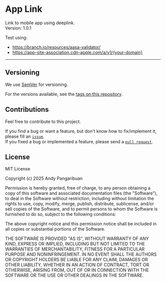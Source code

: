 # App Link

Link to mobile app using deeplink.  
Version: 1.0.1

Test using:

- <https://branch.io/resources/aasa-validator/>
- <https://app-site-association.cdn-apple.com/a/v1/{your-domain}>

***

## Versioning

We use [SemVer](http://semver.org/) for versioning.

For the versions available, see the [tags on this repository](https://github.com/andypangaribuan/applink/-/releases).

## Contributions

Feel free to contribute to this project.

If you find a bug or want a feature, but don't know how to fix/implement it, please fill an [`issue`](https://github.com/andypangaribuan/applink/issues).  
If you fixed a bug or implemented a feature, please send a [`pull request`](https://github.com/andypangaribuan/applink/pulls).

## License

MIT License

Copyright (c) 2025 Andy Pangaribuan

Permission is hereby granted, free of charge, to any person obtaining a copy
of this software and associated documentation files (the "Software"), to deal
in the Software without restriction, including without limitation the rights
to use, copy, modify, merge, publish, distribute, sublicense, and/or sell
copies of the Software, and to permit persons to whom the Software is
furnished to do so, subject to the following conditions:

The above copyright notice and this permission notice shall be included in all
copies or substantial portions of the Software.

THE SOFTWARE IS PROVIDED "AS IS", WITHOUT WARRANTY OF ANY KIND, EXPRESS OR
IMPLIED, INCLUDING BUT NOT LIMITED TO THE WARRANTIES OF MERCHANTABILITY,
FITNESS FOR A PARTICULAR PURPOSE AND NONINFRINGEMENT. IN NO EVENT SHALL THE
AUTHORS OR COPYRIGHT HOLDERS BE LIABLE FOR ANY CLAIM, DAMAGES OR OTHER
LIABILITY, WHETHER IN AN ACTION OF CONTRACT, TORT OR OTHERWISE, ARISING FROM,
OUT OF OR IN CONNECTION WITH THE SOFTWARE OR THE USE OR OTHER DEALINGS IN THE
SOFTWARE.
